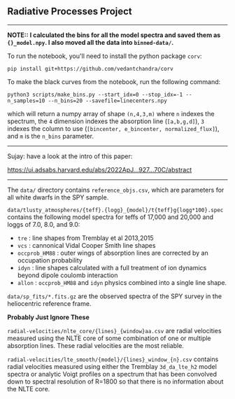 ## Radiative Processes Project
---

**NOTE:: I calculated the bins for all the model spectra and saved them as `{}_model.npy`. I also moved all the data into `binned-data/`.**

To run the notebook, you'll need to install the python package `corv`:

`pip install git+https://github.com/vedantchandra/corv`

To make the black curves from the notebook, run the following command:

`python3 scripts/make_bins.py --start_idx=0 --stop_idx=-1 --n_samples=10 --n_bins=20 --savefile=linecenters.npy`

which will return a numpy array of shape `(n,4,3,m)` where `n` indexes the spectrum, the `4` dimension indexes the absorption line (`[a,b,g,d]`), `3` indexes the column to use (`[bincenter, e_bincenter, normalized_flux]`), and `m` is the `n_bins` parameter.

---

Sujay: have a look at the intro of this paper:

https://ui.adsabs.harvard.edu/abs/2022ApJ...927...70C/abstract

---

The `data/` directory contains `reference_objs.csv`, which are parameters for all white dwarfs in the SPY sample. 

`data/tlusty_atmospheres/{teff}.{logg}_{model}/t{teff}g{logg*100}.spec` contains the following model spectra for teffs of 17,000 and 20,000 and loggs of 7.0, 8.0, and 9.0:
* `tre` : line shapes from Tremblay et al 2013,2015
* `vcs` : cannonical Vidal Cooper Smith line shapes
* `occprob_HM88` : outer wings of absorption lines are corrected by an occupation probability
* `idyn` : line shapes calculated with a full treatment of ion dynamics beyond dipole coulomb interaction
* `allon` : `occprob_HM88` and `idyn` physics combined into a single line shape.

`data/sp_fits/*.fits.gz` are the observed spectra of the SPY survey in the heliocentric reference frame.

**Probably Just Ignore These**

`radial-velocities/nlte_core/{lines}_{window}aa.csv` are radial velocities measured using the NLTE core of some combination of one or multiple absorption lines. These radial velocities are the most reliable.

`radial-velocities/lte_smooth/{model}/{lines}_window_{n}.csv` contains radial velocities measured using either the Tremblay `3d_da_lte_h2` model spectra or analytic Voigt profiles on a spectrum that has been convolved down to spectral resolution of R=1800 so that there is no information about the NLTE core.
